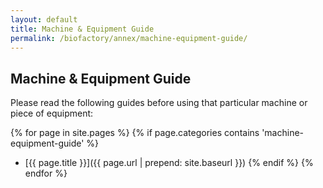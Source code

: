 ```yaml
---
layout: default
title: Machine & Equipment Guide
permalink: /biofactory/annex/machine-equipment-guide/
---
```


## Machine & Equipment Guide

Please read the following guides before using that particular machine or piece of equipment:

{% for page in site.pages %}
{% if page.categories contains 'machine-equipment-guide' %}
* [{{ page.title }}]({{ page.url | prepend: site.baseurl }})
{% endif %}
{% endfor %}
